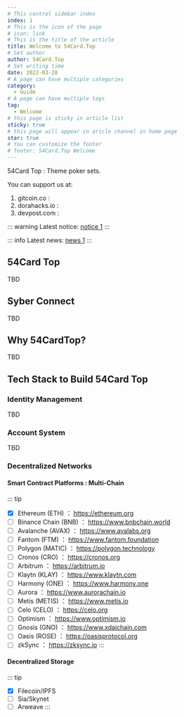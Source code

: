 ```yaml
---
# This control sidebar index
index: 1
# This is the icon of the page
# icon: link
# This is the title of the article
title: Welcome to 54Card.Top
# Set author
author: 54Card.Top
# Set writing time
date: 2022-03-28
# A page can have multiple categories
category:
  - Guide
# A page can have multiple tags
tag: 
  - Welcome
# this page is sticky in article list
sticky: true
# this page will appear in aricle channel in home page
star: true
# You can customize the footer
# footer: 54Card.Top Welcome
---
```


54Card Top : Theme poker sets.

You can support us at:
1. gitcoin.co : 
2. dorahacks.io :
3. devpost.com : 

<!-- more -->
::: warning
Latest notice: [notice 1](/info/notice/notice1)
:::

::: info
Latest news: [news 1](/info/news/news1)
:::

## 54Card Top
TBD

## Syber Connect
TBD

## Why 54CardTop?
TBD

## Tech Stack to Build 54Card Top
### Identity Management
TBD

### Account System
TBD

### Decentralized Networks

#### Smart Contract Platforms : Multi-Chain
::: tip
- [x] Ethereum (ETH) ： https://ethereum.org
- [ ] Binance Chain (BNB) ： https://www.bnbchain.world
- [ ] Avalanche (AVAX) ： https://www.avalabs.org
- [ ] Fantom (FTM) ： https://www.fantom.foundation
- [ ] Polygon (MATIC) ： https://polygon.technology
- [ ] Cronos (CRO) ： https://cronos.org
- [ ] Arbitrum ： https://arbitrum.io
- [ ] Klaytn (KLAY) ： https://www.klaytn.com
- [ ] Harmony (ONE) ： https://www.harmony.one
- [ ] Aurora ： https://www.aurorachain.io
- [ ] Metis (METIS) ： https://www.metis.io
- [ ] Celo (CELO) ： https://celo.org
- [ ] Optimism ： https://www.optimism.io
- [ ] Gnosis (GNO) ： https://www.xdaichain.com
- [ ] Oasis (ROSE) ： https://oasisprotocol.org
- [ ] zkSync ： https://zksync.io
:::

#### Decentralized Storage
::: tip
- [x] Filecoin/IPFS
- [ ] Sia/Skynet
- [ ] Arweave
:::